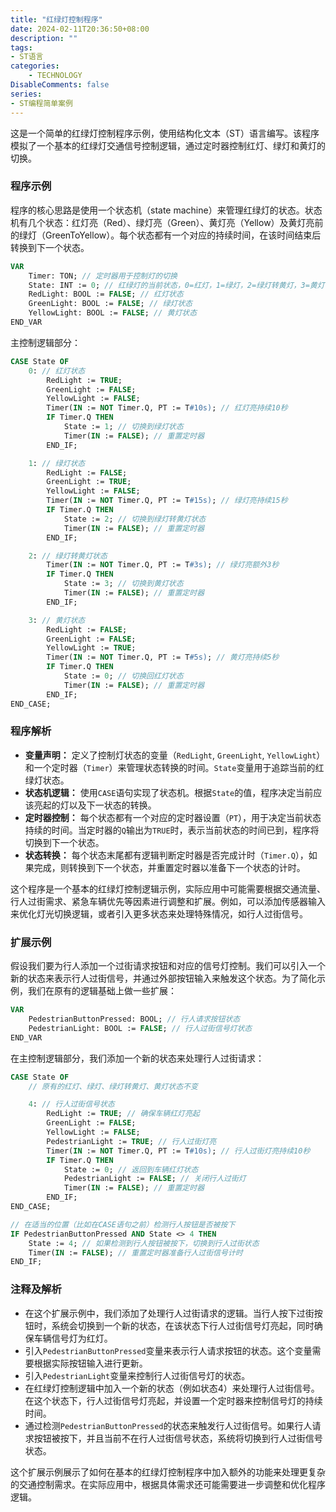 ```yaml
---
title: "红绿灯控制程序"
date: 2024-02-11T20:36:50+08:00
description: ""
tags: 
- ST语言
categories:
    - TECHNOLOGY
DisableComments: false
series:
- ST编程简单案例
---
```



这是一个简单的红绿灯控制程序示例，使用结构化文本（ST）语言编写。该程序模拟了一个基本的红绿灯交通信号控制逻辑，通过定时器控制红灯、绿灯和黄灯的切换。

<!--more-->

### 程序示例

程序的核心思路是使用一个状态机（state machine）来管理红绿灯的状态。状态机有几个状态：红灯亮（Red）、绿灯亮（Green）、黄灯亮（Yellow）及黄灯亮前的绿灯（GreenToYellow）。每个状态都有一个对应的持续时间，在该时间结束后转换到下一个状态。

```pascal
VAR
    Timer: TON; // 定时器用于控制灯的切换
    State: INT := 0; // 红绿灯的当前状态，0=红灯，1=绿灯，2=绿灯转黄灯，3=黄灯
    RedLight: BOOL := FALSE; // 红灯状态
    GreenLight: BOOL := FALSE; // 绿灯状态
    YellowLight: BOOL := FALSE; // 黄灯状态
END_VAR
```

主控制逻辑部分：

```pascal
CASE State OF
    0: // 红灯状态
        RedLight := TRUE;
        GreenLight := FALSE;
        YellowLight := FALSE;
        Timer(IN := NOT Timer.Q, PT := T#10s); // 红灯亮持续10秒
        IF Timer.Q THEN
            State := 1; // 切换到绿灯状态
            Timer(IN := FALSE); // 重置定时器
        END_IF;

    1: // 绿灯状态
        RedLight := FALSE;
        GreenLight := TRUE;
        YellowLight := FALSE;
        Timer(IN := NOT Timer.Q, PT := T#15s); // 绿灯亮持续15秒
        IF Timer.Q THEN
            State := 2; // 切换到绿灯转黄灯状态
            Timer(IN := FALSE); // 重置定时器
        END_IF;

    2: // 绿灯转黄灯状态
        Timer(IN := NOT Timer.Q, PT := T#3s); // 绿灯亮额外3秒
        IF Timer.Q THEN
            State := 3; // 切换到黄灯状态
            Timer(IN := FALSE); // 重置定时器
        END_IF;

    3: // 黄灯状态
        RedLight := FALSE;
        GreenLight := FALSE;
        YellowLight := TRUE;
        Timer(IN := NOT Timer.Q, PT := T#5s); // 黄灯亮持续5秒
        IF Timer.Q THEN
            State := 0; // 切换回红灯状态
            Timer(IN := FALSE); // 重置定时器
        END_IF;
END_CASE;
```

### 程序解析

- **变量声明：** 定义了控制灯状态的变量（`RedLight`, `GreenLight`, `YellowLight`）和一个定时器（`Timer`）来管理状态转换的时间。`State`变量用于追踪当前的红绿灯状态。
- **状态机逻辑：** 使用`CASE`语句实现了状态机。根据`State`的值，程序决定当前应该亮起的灯以及下一状态的转换。
- **定时器控制：** 每个状态都有一个对应的定时器设置（`PT`），用于决定当前状态持续的时间。当定时器的`Q`输出为`TRUE`时，表示当前状态的时间已到，程序将切换到下一个状态。
- **状态转换：** 每个状态末尾都有逻辑判断定时器是否完成计时（`Timer.Q`），如果完成，则转换到下一个状态，并重置定时器以准备下一个状态的计时。

这个程序是一个基本的红绿灯控制逻辑示例，实际应用中可能需要根据交通流量、行人过街需求、紧急车辆优先等因素进行调整和扩展。例如，可以添加传感器输入来优化灯光切换逻辑，或者引入更多状态来处理特殊情况，如行人过街信号。

### 扩展示例

假设我们要为行人添加一个过街请求按钮和对应的信号灯控制。我们可以引入一个新的状态来表示行人过街信号，并通过外部按钮输入来触发这个状态。为了简化示例，我们在原有的逻辑基础上做一些扩展：

```pascal
VAR
    PedestrianButtonPressed: BOOL; // 行人请求按钮状态
    PedestrianLight: BOOL := FALSE; // 行人过街信号灯状态
END_VAR
```

在主控制逻辑部分，我们添加一个新的状态来处理行人过街请求：

```pascal
CASE State OF
    // 原有的红灯、绿灯、绿灯转黄灯、黄灯状态不变

    4: // 行人过街信号状态
        RedLight := TRUE; // 确保车辆红灯亮起
        GreenLight := FALSE;
        YellowLight := FALSE;
        PedestrianLight := TRUE; // 行人过街灯亮
        Timer(IN := NOT Timer.Q, PT := T#10s); // 行人过街灯亮持续10秒
        IF Timer.Q THEN
            State := 0; // 返回到车辆红灯状态
            PedestrianLight := FALSE; // 关闭行人过街灯
            Timer(IN := FALSE); // 重置定时器
        END_IF;
END_CASE;

// 在适当的位置（比如在CASE语句之前）检测行人按钮是否被按下
IF PedestrianButtonPressed AND State <> 4 THEN
    State := 4; // 如果检测到行人按钮被按下，切换到行人过街状态
    Timer(IN := FALSE); // 重置定时器准备行人过街信号计时
END_IF;
```

### 注释及解析

- 在这个扩展示例中，我们添加了处理行人过街请求的逻辑。当行人按下过街按钮时，系统会切换到一个新的状态，在该状态下行人过街信号灯亮起，同时确保车辆信号灯为红灯。
- 引入`PedestrianButtonPressed`变量来表示行人请求按钮的状态。这个变量需要根据实际按钮输入进行更新。
- 引入`PedestrianLight`变量来控制行人过街信号灯的状态。
- 在红绿灯控制逻辑中加入一个新的状态（例如状态4）来处理行人过街信号。在这个状态下，行人过街信号灯亮起，并设置一个定时器来控制信号灯的持续时间。
- 通过检测`PedestrianButtonPressed`的状态来触发行人过街信号。如果行人请求按钮被按下，并且当前不在行人过街信号状态，系统将切换到行人过街信号状态。

这个扩展示例展示了如何在基本的红绿灯控制程序中加入额外的功能来处理更复杂的交通控制需求。在实际应用中，根据具体需求还可能需要进一步调整和优化程序逻辑。